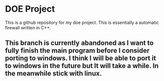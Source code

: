 # DOE Project

This is a github repository for my doe project. This is essentially a automatic firewall written in C++.

## This branch is currently abandoned as I want to fully finish the main program before I consider porting to windows. I think I will be able to port it to windows in the future but It will take a while. In the meanwhile stick with linux.